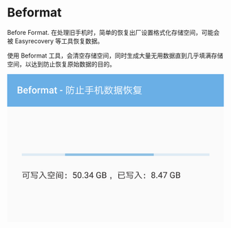 Beformat
======
Before Format. 在处理旧手机时，简单的恢复出厂设置格式化存储空间，可能会被 Easyrecovery 等工具恢复数据。

使用 Beformat 工具，会清空存储空间，同时生成大量无用数据直到几乎填满存储空间，以达到防止恢复原始数据的目的。


![Beformat](/screenshot.png)
